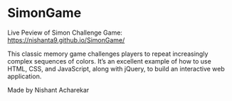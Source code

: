 # SimonGame

Live Peview of Simon Challenge Game: https://nishanta9.github.io/SimonGame/

This classic memory game challenges players to repeat increasingly complex sequences of colors. It’s an excellent example of how to use HTML, CSS, and JavaScript, along with jQuery, to build an interactive web application. 

Made by Nishant Acharekar
